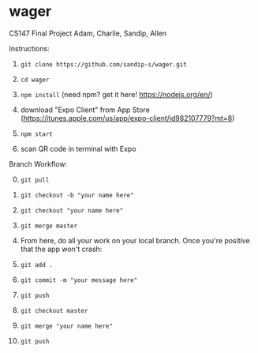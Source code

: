 # wager
CS147 Final Project
Adam, Charlie, Sandip, Allen

Instructions:

1) `git clone https://github.com/sandip-s/wager.git`

2) `cd wager`

3) `npm install` (need npm? get it here! https://nodejs.org/en/)

4) download "Expo Client" from App Store (https://itunes.apple.com/us/app/expo-client/id982107779?mt=8)

5) `npm start`

6) scan QR code in terminal with Expo

Branch Workflow:

0) `git pull`

1) `git checkout -b "your name here"`

2) `git checkout "your name here"`

3) `git merge master`

4) From here, do all your work on your local branch. Once you're positive that the app won't crash:

5) `git add .`

6) `git commit -m "your message here"`

7) `git push`

8) `git checkout master`

9) `git merge "your name here"`

10) `git push`
